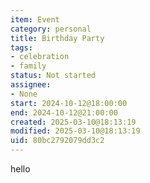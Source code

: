 ```yaml
---
item: Event
category: personal
title: Birthday Party
tags:
- celebration
- family
status: Not started
assignee:
- None
start: 2024-10-12@18:00:00
end: 2024-10-12@21:00:00
created: 2025-03-10@18:13:19
modified: 2025-03-10@18:13:19
uid: 80bc2792079dd3c2
---
```


hello